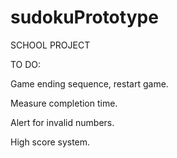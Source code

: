 # sudokuPrototype 
SCHOOL PROJECT

TO DO:

Game ending sequence, restart game.

Measure completion time.

Alert for invalid numbers.

High score system.
